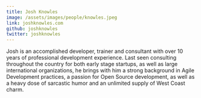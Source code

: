 ```yaml
---
title: Josh Knowles
image: /assets/images/people/knowles.jpeg
link: joshknowles.com
github: joshknowles
twitter: joshknowles
---
```


Josh is an accomplished developer, trainer and consultant with over 10 years of professional development experience. Last seen consulting throughout the country for both early stage startups, as well as large international organizations, he brings with him a strong background in Agile Development practices, a passion for Open Source development, as well as a heavy dose of sarcastic humor and an unlimited supply of West Coast charm.
